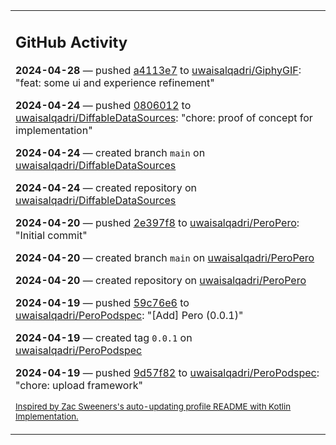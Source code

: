 <table><tr><td valign="top" width="100%">    

## GitHub Activity

**2024-04-28** — pushed [a4113e7](https://github.com/uwaisalqadri/GiphyGIF/commits/a4113e7b093194cb554ed5f8d5d52ba7691914e8) to [uwaisalqadri/GiphyGIF](https://github.com/uwaisalqadri/GiphyGIF): "feat: some ui and experience refinement"

**2024-04-24** — pushed [0806012](https://github.com/uwaisalqadri/DiffableDataSources/commits/08060127271b7ad28e095bbdb49e82777f20bd8f) to [uwaisalqadri/DiffableDataSources](https://github.com/uwaisalqadri/DiffableDataSources): "chore: proof of concept for implementation"

**2024-04-24** — created branch `main` on [uwaisalqadri/DiffableDataSources](https://github.com/uwaisalqadri/DiffableDataSources)

**2024-04-24** — created repository on [uwaisalqadri/DiffableDataSources](https://github.com/uwaisalqadri/DiffableDataSources)

**2024-04-20** — pushed [2e397f8](https://github.com/uwaisalqadri/PeroPero/commits/2e397f86c4134302ea0c86bf5b0f4af37e574b18) to [uwaisalqadri/PeroPero](https://github.com/uwaisalqadri/PeroPero): "Initial commit"

**2024-04-20** — created branch `main` on [uwaisalqadri/PeroPero](https://github.com/uwaisalqadri/PeroPero)

**2024-04-20** — created repository on [uwaisalqadri/PeroPero](https://github.com/uwaisalqadri/PeroPero)

**2024-04-19** — pushed [59c76e6](https://github.com/uwaisalqadri/PeroPodspec/commits/59c76e66a8a4bda0aa7861c7d8340e203bde360e) to [uwaisalqadri/PeroPodspec](https://github.com/uwaisalqadri/PeroPodspec): "[Add] Pero (0.0.1)"

**2024-04-19** — created tag `0.0.1` on [uwaisalqadri/PeroPodspec](https://github.com/uwaisalqadri/PeroPodspec)

**2024-04-19** — pushed [9d57f82](https://github.com/uwaisalqadri/PeroPodspec/commits/9d57f8275206c67f4c423f65d77aa725eef0c7d8) to [uwaisalqadri/PeroPodspec](https://github.com/uwaisalqadri/PeroPodspec): "chore: upload framework"
                
<sub><a href="https://github.com/ZacSweers/ZacSweers/">Inspired by Zac Sweeners's auto-updating profile README with Kotlin Implementation.</a></sub>
        